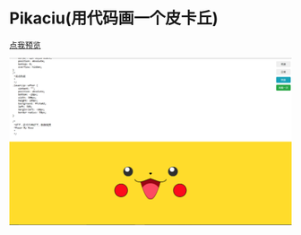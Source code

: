 # Pikaciu(用代码画一个皮卡丘)

[点我预览](https://DylanChen08.github.io/Pikachu-demo/index.html)

![image](https://github.com/DylanChen08/Pikachu-demo/blob/master/Demonstration.PNG)

